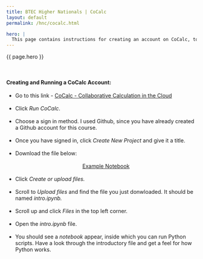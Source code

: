 ```yaml
---
title: BTEC Higher Nationals | CoCalc
layout: default
permalink: /hnc/cocalc.html

hero: |
  This page contains instructions for creating an account on CoCalc, to enable you to run Python files for this course.
---
```


<p>{{ page.hero }}</p>
<br/>

<h4>Creating and Running a CoCalc Account:</h4>
<ul style="list-style-type:disc;">
  <li>Go to this link - <a href="https://cocalc.com/" target="_blank">CoCalc - Collaborative Calculation in the Cloud</a></li><br/>
  <li>Click <em>Run CoCalc</em>.</li><br/>
  <li>Choose a sign in method. I used Github, since you have already created a Github account for this course.</li><br/>
  <li>Once you have signed in, click <em>Create New Project</em> and give it a title.</li><br/>
  <li>Download the file below:</li><br/>
  <center><a href="/code/intro.ipynb" class="btn btn-ghost" target="_blank">Example Notebook</a></center><br/>
  <li>Click <em>Create or upload files.</em></li><br/>
  <li>Scroll to <em>Upload files</em> and find the file you just donwloaded. It should be named <em>intro.ipynb.</em></li><br/>
  <li>Scroll up and click <em>Files</em> in the top left corner.</li><br/>
  <li>Open the <em>intro.ipynb</em> file.</li><br/>
  <li>You should see a <em>notebook</em> appear, inside which you can run Python scripts. Have a look through the introductory file and get a feel for how Python works.</li>
</ul>
<br/>

